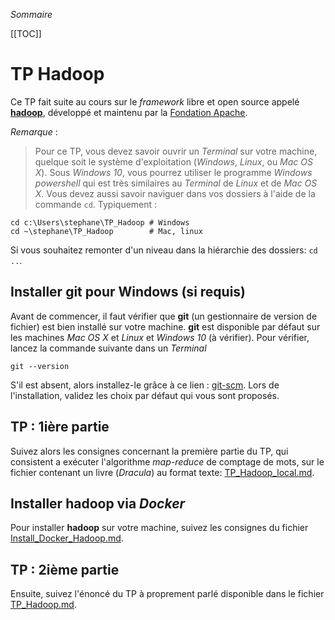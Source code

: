 *Sommaire*

[[TOC]]

# TP Hadoop

Ce TP fait suite au cours sur le _framework_ libre et open source appelé [__hadoop__](https://hadoop.apache.org), développé et maintenu par la [Fondation Apache](https://www.apache.org).

*Remarque* :
> Pour ce TP, vous devez savoir ouvrir un _Terminal_ sur votre machine, quelque soit le système d'exploitation (_Windows_, _Linux_, ou _Mac OS X_). Sous _Windows 10_, vous pourrez utiliser le programme _Windows powershell_ qui est très similaires au _Terminal_ de _Linux_ et de _Mac OS X_. 
Vous devez aussi savoir naviguer dans vos dossiers à l'aide de la commande ```cd```. Typiquement :
```shell
cd c:\Users\stephane\TP_Hadoop # Windows
cd ~\stephane\TP_Hadoop        # Mac, linux
```
Si vous souhaitez remonter d'un niveau dans la hiérarchie des dossiers: ```cd ..```.


## Installer **git** pour Windows (si requis)

Avant de commencer, il faut vérifier que **git** (un gestionnaire de version de fichier) est bien installé sur votre machine. **git** est disponible par défaut sur les machines *Mac OS X* et *Linux* et *Windows 10* (à vérifier). Pour vérifier, lancez la commande suivante dans un _Terminal_
```shell
git --version
```
S'il est absent, alors installez-le grâce à ce lien : [git-scm](https://git-scm.com/download/win). Lors de l'installation, validez les choix par défaut qui vous sont proposés.


## TP : 1ière partie

Suivez alors les consignes concernant la première partie du TP, qui consistent a exécuter l'algorithme _map-reduce_ de comptage de mots, sur le fichier contenant un livre (_Dracula_) au format texte: [TP_Hadoop_local.md](./TP_Hadoop_local.md).

## Installer **hadoop** via *Docker*

Pour installer **hadoop** sur votre machine, suivez les consignes du fichier [Install_Docker_Hadoop.md](./Install_Docker_Hadoop.md).

## TP : 2ième partie

Ensuite, suivez l'énoncé du TP à proprement parlé disponible dans le fichier [TP_Hadoop.md](./TP_Hadoop.md).

